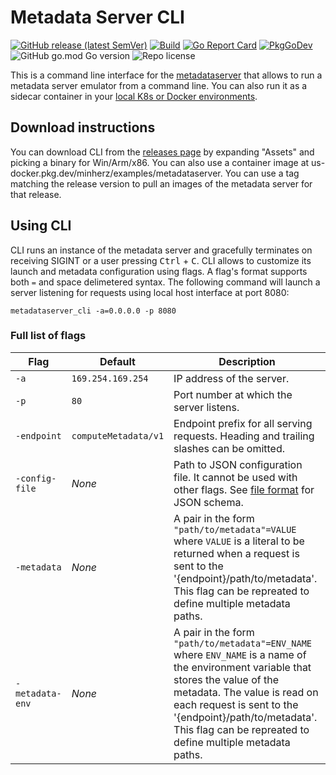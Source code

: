 <!-- markdownlint-disable MD033 -->
# Metadata Server CLI

[![GitHub release (latest SemVer)](https://img.shields.io/github/v/release/minherz/metadataserver_cli?sort=semver&include_prereleases)](https://github.com/minherz/metadataserver_cli/releases)
[![Build](https://github.com/minherz/metadataserver_cli/actions/workflows/go.yaml/badge.svg)](https://github.com/minherz/metadataserver_cli/actions/workflows/go.yaml)
[![Go Report Card](https://goreportcard.com/badge/github.com/minherz/metadataserver_cli)](https://goreportcard.com/report/github.com/minherz/metadataserver_cli)
[![PkgGoDev](https://pkg.go.dev/badge/github.com/minherz/metadataserver_cli)](https://pkg.go.dev/github.com/minherz/metadataserver_cli)
![GitHub go.mod Go version](https://img.shields.io/github/go-mod/go-version/minherz/metadataserver_cli?label=go-version)
![Repo license](https://badgen.net/badge/license/Apache%202.0/blue)

This is a command line interface for the [metadataserver](https://github.com/minherz/metadataserver) that allows to run a metadata server emulator from a command line.
You can also run it as a sidecar container in your [local K8s or Docker environments](http://about).

## Download instructions

You can download CLI from the [releases page](https://github.com/minherz/metadataserver/releases) by expanding "Assets" and picking a binary for Win/Arm/x86.
You can also use a container image at us-docker.pkg.dev/minherz/examples/metadataserver. You can use a tag matching the release version to pull an images of the metadata server for that release.

## Using CLI

CLI runs an instance of the metadata server and gracefully terminates on receiving SIGINT or a user pressing <kbd>Ctrl</kbd> + <kbd>C</kbd>.
CLI allows to customize its launch and metadata configuration using flags. A flag's format supports both `=` and space delimetered syntax.
The following command will launch a server listening for requests using local host interface at port 8080:

```console
metadataserver_cli -a=0.0.0.0 -p 8080
```

### Full list of flags

| Flag | Default | Description |
| ---- | ------- | ----------- |
| `-a` | `169.254.169.254` | IP address of the server. |
| `-p` | `80` | Port number at which the server listens. |
| `-endpoint` | `computeMetadata/v1` | Endpoint prefix for all serving requests. Heading and trailing slashes can be omitted. |
| `-config-file` | _None_ | Path to JSON configuration file. It cannot be used with other flags. See [file format](https://github.com/minherz/metadataserver#custom-configuration) for JSON schema. |
| `-metadata` | _None_ | A pair in the form `"path/to/metadata"=VALUE` where `VALUE` is a literal to be returned when a request is sent to the '{endpoint}/path/to/metadata'. This flag can be repreated to define multiple metadata paths. |
| `-metadata-env` | _None_ | A pair in the form `"path/to/metadata"=ENV_NAME` where `ENV_NAME` is a name of the environment variable that stores the value of the metadata. The value is read on each request is sent to the '{endpoint}/path/to/metadata'. This flag can be repreated to define multiple metadata paths. |
